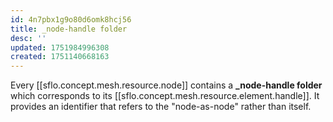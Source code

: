 ```yaml
---
id: 4n7pbx1g9o80d6omk8hcj56
title: _node-handle folder
desc: ''
updated: 1751984996308
created: 1751140668163
---
```


Every [[sflo.concept.mesh.resource.node]] contains a **_node-handle folder** which corresponds to its [[sflo.concept.mesh.resource.element.handle]]. It provides an identifier that refers to the "node-as-node" rather than itself.

